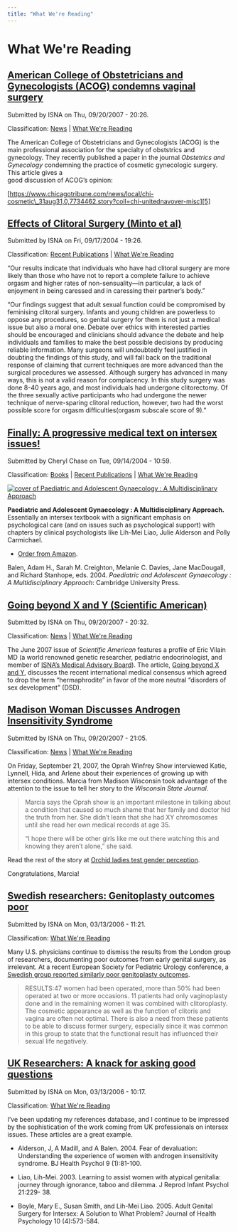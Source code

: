 ```yaml
---
title: "What We're Reading"
---
```


# What We're Reading


[American College of Obstetricians and Gynecologists (ACOG) condemns vaginal surgery][2]
----------------------------------------------------------------------------------------

Submitted by ISNA on Thu, 09/20/2007 - 20:26.

Classification: [News][3] | [What We're Reading][4]

The American College of Obstetricians and Gynecologists (ACOG) is the main professional association for the specialty of obststrics and gynecology. They recently published a paper in the journal _Obstetrics and Gynecology_ condemning the practice of cosmetic gynecologic surgery. This article gives a  
good discussion of ACOG’s opinion:

[https://www.chicagotribune.com/news/local/chi-cosmetic\_31aug31,0,7734462.story?coll=chi-unitednavover-misc][5]

[Effects of Clitoral Surgery (Minto et al)][6]
----------------------------------------------

Submitted by ISNA on Fri, 09/17/2004 - 19:26.

Classification: [Recent Publications][7] | [What We're Reading][8]

“Our results indicate that individuals who have had clitoral surgery are more likely than those who have not to report a complete failure to achieve orgasm and higher rates of non-sensuality—in particular, a lack of enjoyment in being caressed and in caressing their partner’s body.”

“Our findings suggest that adult sexual function could be compromised by feminising clitoral surgery. Infants and young children are powerless to oppose any procedures, so genital surgery for them is not just a medical issue but also a moral one. Debate over ethics with interested parties should be encouraged and clinicians should advance the debate and help individuals and families to make the best possible decisions by producing reliable information. Many surgeons will undoubtedly feel justified in doubting the findings of this study, and will fall back on the traditional response of claiming that current techniques are more advanced than the surgical procedures we assessed. Although surgery has advanced in many ways, this is not a valid reason for complacency. In this study surgery was done 8-40 years ago, and most individuals had undergone clitorectomy. Of the three sexually active participants who had undergone the newer technique of nerve-sparing clitoral reduction, however, two had the worst possible score for orgasm difficulties(orgasm subscale score of 9).”

[Finally: A progressive medical text on intersex issues!][9]
------------------------------------------------------------

Submitted by Cheryl Chase on Tue, 09/14/2004 - 10:59.

Classification: [Books][10] | [Recent Publications][11] | [What We're Reading][12]

[![cover of Paediatric and Adolescent Gynaecology : A Multidisciplinary Approach](https://ec1.images-amazon.com/images/P/0521809614.01._BO2,204,203,200_PIsitb-dp-500-arrow,TopRight,45,-64_AA240_SH20_SCLZZZZZZZ_.jpg)][13]

**Paediatric and Adolescent Gynaecology : A Multidisciplinary Approach.** Essentially an intersex textbook with a significant emphasis on psychological care (and on issues such as psychological support) with chapters by clinical psychologists like Lih-Mei Liao, Julie Alderson and Polly Carmichael.

*   [Order from Amazon][14].

Balen, Adam H., Sarah M. Creighton, Melanie C. Davies, Jane MacDougall, and Richard Stanhope, eds. 2004. _Paediatric and Adolescent Gynaecology : A Multidisciplinary Approach_: Cambridge University Press.

[Going beyond X and Y (Scientific American)][15]
------------------------------------------------

Submitted by ISNA on Thu, 09/20/2007 - 20:32.

Classification: [News][16] | [What We're Reading][17]

The June 2007 issue of _Scientific American_ features a profile of Eric Vilain MD (a world renowned genetic researcher, pediatric endocrinologist, and member of [ISNA’s Medical Advisory Board][18]). The article, [Going beyond X and Y][19], discusses the recent international medical consensus which agreed to drop the term “hermaphrodite” in favor of the more neutral “disorders of sex development” (DSD).

[Madison Woman Discusses Androgen Insensitivity Syndrome][20]
-------------------------------------------------------------

Submitted by ISNA on Thu, 09/20/2007 - 21:05.

Classification: [News][21] | [What We're Reading][22]

On Friday, September 21, 2007, the Oprah Winfrey Show interviewed Katie, Lynnell, Hida, and Arlene about their experiences of growing up with intersex conditions. Marcia from Madison Wisconsin took advantage of the attention to the issue to tell her story to the _Wisconsin State Journal_.

> Marcia says the Oprah show is an important milestone in talking about a condition that caused so much shame that her family and doctor hid the truth from her. She didn’t learn that she had XY chromosomes until she read her own medical records at age 35.  
>   
> “I hope there will be other girls like me out there watching this and knowing they aren’t alone,” she said.

Read the rest of the story at [Orchid ladies test gender perception][23].

Congratulations, Marcia!

[Swedish researchers: Genitoplasty outcomes poor][24]
-----------------------------------------------------

Submitted by ISNA on Mon, 03/13/2006 - 11:21.

Classification: [What We're Reading][25]

Many U.S. physicians continue to dismiss the results from the London group of researchers, documenting poor outcomes from early genital surgery, as irrelevant. At a recent European Society for Pediatric Urology conference, a [Swedish group reported similarly poor genitoplasty outcomes][26].

> RESULTS:47 women had been operated, more than 50% had been operated at two or more occasions. 11 patients had only vaginoplasty done and in the remaining women it was combined with clitoroplasty. The cosmetic appearance as well as the function of clitoris and vagina are often not optimal. There is also a need from these patients to be able to discuss former surgery, especially since it was common in this group to state that the functional result has influenced their sexual life negatively.

[UK Researchers: A knack for asking good questions][27]
-------------------------------------------------------

Submitted by ISNA on Mon, 03/13/2006 - 10:17.

Classification: [What We're Reading][28]

I’ve been updating my references database, and I continue to be impressed by the sophistication of the work coming from UK professionals on intersex issues. These articles are a great example.

*   Alderson, J, A Madill, and A Balen. 2004. Fear of devaluation: Understanding the experience of women with androgen insensitivity syndrome. BJ Health Psychol 9 (1):81-100.

*   Liao, Lih-Mei. 2003. Learning to assist women with atypical genitalia: journey through ignorance, taboo and dilemma. J Reprod Infant Psychol 21:229- 38.  
    
*   Boyle, Mary E., Susan Smith, and Lih-Mei Liao. 2005. Adult Genital Surgery for Intersex: A Solution to What Problem? Journal of Health Psychology 10 (4):573-584.


[1]: /taxonomy/term/7
[2]: /node/1140
[3]: /news
[4]: /what_we_are_reading
[5]: https://www.chicagotribune.com/news/local/chi-cosmetic_31aug31,0,7734462.story?coll=chi-unitednavover-misc
[6]: /node/641
[7]: /library/recentpublications
[8]: /what_we_are_reading
[9]: /books/pagma
[10]: /books
[11]: /library/recentpublications
[12]: /what_we_are_reading
[13]: https://www.amazon.com/exec/obidos/ASIN/0521809614/intersexsocietyo
[14]: https://www.amazon.com/exec/obidos/ASIN/0521809614/intersexsocietyo
[15]: /node/1141
[16]: /news
[17]: /what_we_are_reading
[18]: /about/medicalboard
[19]: https://www.sciam.com/article.cfm?chanID=sa006&articleID=727D7A18-E7F2-99DF-306CFA4718A57613&colID=30
[20]: /node/1142
[21]: /news
[22]: /what_we_are_reading
[23]: https://www.madison.com/wsj/home/column/247014
[24]: /node/1025
[25]: /what_we_are_reading
[26]: https://www.urotoday.com/prod/contents/confreport/article.asp?cat=confReport&sid=184&tid=412&aid=3474
[27]: /node/1024
[28]: /what_we_are_reading
